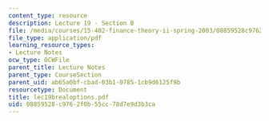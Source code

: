 ```yaml
---
content_type: resource
description: Lecture 19 - Section B
file: /media/courses/15-402-finance-theory-ii-spring-2003/08859528c9762f0b55cc78d7e9d3b3ca_lec19brealoptions.pdf
file_type: application/pdf
learning_resource_types:
- Lecture Notes
ocw_type: OCWFile
parent_title: Lecture Notes
parent_type: CourseSection
parent_uid: ab65a0bf-cbad-03b1-0785-1cb9d6125f9b
resourcetype: Document
title: lec19brealoptions.pdf
uid: 08859528-c976-2f0b-55cc-78d7e9d3b3ca
---
```

